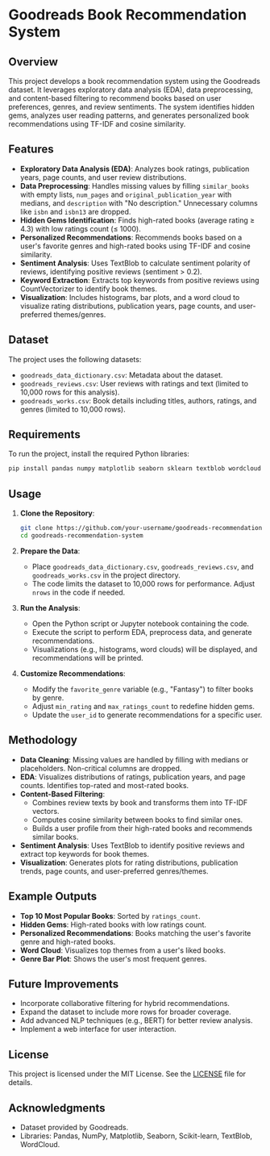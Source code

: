 # Goodreads Book Recommendation System

## Overview
This project develops a book recommendation system using the Goodreads dataset. It leverages exploratory data analysis (EDA), data preprocessing, and content-based filtering to recommend books based on user preferences, genres, and review sentiments. The system identifies hidden gems, analyzes user reading patterns, and generates personalized book recommendations using TF-IDF and cosine similarity.

## Features
- **Exploratory Data Analysis (EDA)**: Analyzes book ratings, publication years, page counts, and user review distributions.
- **Data Preprocessing**: Handles missing values by filling `similar_books` with empty lists, `num_pages` and `original_publication_year` with medians, and `description` with "No description." Unnecessary columns like `isbn` and `isbn13` are dropped.
- **Hidden Gems Identification**: Finds high-rated books (average rating ≥ 4.3) with low ratings count (≤ 1000).
- **Personalized Recommendations**: Recommends books based on a user's favorite genres and high-rated books using TF-IDF and cosine similarity.
- **Sentiment Analysis**: Uses TextBlob to calculate sentiment polarity of reviews, identifying positive reviews (sentiment > 0.2).
- **Keyword Extraction**: Extracts top keywords from positive reviews using CountVectorizer to identify book themes.
- **Visualization**: Includes histograms, bar plots, and a word cloud to visualize rating distributions, publication years, page counts, and user-preferred themes/genres.

## Dataset
The project uses the following datasets:
- `goodreads_data_dictionary.csv`: Metadata about the dataset.
- `goodreads_reviews.csv`: User reviews with ratings and text (limited to 10,000 rows for this analysis).
- `goodreads_works.csv`: Book details including titles, authors, ratings, and genres (limited to 10,000 rows).

## Requirements
To run the project, install the required Python libraries:
```bash
pip install pandas numpy matplotlib seaborn sklearn textblob wordcloud
```

## Usage
1. **Clone the Repository**:
   ```bash
   git clone https://github.com/your-username/goodreads-recommendation-system.git
   cd goodreads-recommendation-system
   ```

2. **Prepare the Data**:
   - Place `goodreads_data_dictionary.csv`, `goodreads_reviews.csv`, and `goodreads_works.csv` in the project directory.
   - The code limits the dataset to 10,000 rows for performance. Adjust `nrows` in the code if needed.

3. **Run the Analysis**:
   - Open the Python script or Jupyter notebook containing the code.
   - Execute the script to perform EDA, preprocess data, and generate recommendations.
   - Visualizations (e.g., histograms, word clouds) will be displayed, and recommendations will be printed.

4. **Customize Recommendations**:
   - Modify the `favorite_genre` variable (e.g., "Fantasy") to filter books by genre.
   - Adjust `min_rating` and `max_ratings_count` to redefine hidden gems.
   - Update the `user_id` to generate recommendations for a specific user.

## Methodology
- **Data Cleaning**: Missing values are handled by filling with medians or placeholders. Non-critical columns are dropped.
- **EDA**: Visualizes distributions of ratings, publication years, and page counts. Identifies top-rated and most-rated books.
- **Content-Based Filtering**:
  - Combines review texts by book and transforms them into TF-IDF vectors.
  - Computes cosine similarity between books to find similar ones.
  - Builds a user profile from their high-rated books and recommends similar books.
- **Sentiment Analysis**: Uses TextBlob to identify positive reviews and extract top keywords for book themes.
- **Visualization**: Generates plots for rating distributions, publication trends, page counts, and user-preferred genres/themes.

## Example Outputs
- **Top 10 Most Popular Books**: Sorted by `ratings_count`.
- **Hidden Gems**: High-rated books with low ratings count.
- **Personalized Recommendations**: Books matching the user's favorite genre and high-rated books.
- **Word Cloud**: Visualizes top themes from a user's liked books.
- **Genre Bar Plot**: Shows the user's most frequent genres.

## Future Improvements
- Incorporate collaborative filtering for hybrid recommendations.
- Expand the dataset to include more rows for broader coverage.
- Add advanced NLP techniques (e.g., BERT) for better review analysis.
- Implement a web interface for user interaction.

## License
This project is licensed under the MIT License. See the [LICENSE](LICENSE) file for details.

## Acknowledgments
- Dataset provided by Goodreads.
- Libraries: Pandas, NumPy, Matplotlib, Seaborn, Scikit-learn, TextBlob, WordCloud.